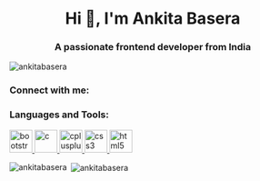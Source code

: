 
<h1 align="center">Hi 👋, I'm Ankita Basera</h1>
<h3 align="center">A passionate frontend developer from India</h3>

<p align="left"> <img src="https://komarev.com/ghpvc/?username=ankitabasera" alt="ankitabasera" /> </p>


<h3 align="left">Connect with me:</h3>
<h3 align="left">Languages and Tools:</h3>
<p align="left"> <a href="https://getbootstrap.com" target="_blank"> <img src="https://devicons.github.io/devicon/devicon.git/icons/bootstrap/bootstrap-plain.svg" alt="bootstrap" width="40" height="40"/> </a> <a href="https://www.cprogramming.com/" target="_blank"> <img src="https://devicons.github.io/devicon/devicon.git/icons/c/c-original.svg" alt="c" width="40" height="40"/> </a> <a href="https://www.w3schools.com/cpp/" target="_blank"> <img src="https://devicons.github.io/devicon/devicon.git/icons/cplusplus/cplusplus-original.svg" alt="cplusplus" width="40" height="40"/> </a> <a href="https://www.w3schools.com/css/" target="_blank"> <img src="https://devicons.github.io/devicon/devicon.git/icons/css3/css3-original-wordmark.svg" alt="css3" width="40" height="40"/> </a> <a href="https://www.w3.org/html/" target="_blank"> <img src="https://devicons.github.io/devicon/devicon.git/icons/html5/html5-original-wordmark.svg" alt="html5" width="40" height="40"/> </a> </p>

<p><img align="left" src="https://github-readme-stats.vercel.app/api/top-langs/?username=ankitabasera&layout=compact" alt="ankitabasera" /></p>

<p>&nbsp;<img align="center" src="https://github-readme-stats.vercel.app/api?username=ankitabasera&show_icons=true" alt="ankitabasera" /></p>
